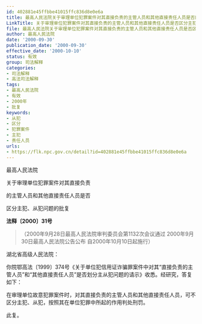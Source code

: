 ```yaml
---
id: 402881e45ffbbe41015ffc836d8e0e6a
title: 最高人民法院关于审理单位犯罪案件对其直接负责的主管人员和其他直接责任人员是否区分主犯、从犯问题的批复
LinkTitle: 关于审理单位犯罪案件对其直接负责的主管人员和其他直接责任人员是否区分主犯、从犯问题的批复（2000）
file: 最高人民法院关于审理单位犯罪案件对其直接负责的主管人员和其他直接责任人员是否区分主犯、从犯问题的批复_20000930_402881e45ffbbe41015ffc836d8e0e6a.docx
author: 最高人民法院
date: '2000-09-30'
publication_date: '2000-09-30'
effective_date: '2000-10-10'
status: 有效
group: 司法解释
categories:
- 司法解释
- 高法司法解释
tags:
- 最高人民法院
- 有效
- 2000年
- 批复
keywords:
- 从犯
- 区分
- 犯罪案件
- 主犯
- 责任人员
urls:
- https://flk.npc.gov.cn/detail?id=402881e45ffbbe41015ffc836d8e0e6a
---
```


最高人民法院

关于审理单位犯罪案件对其直接负责

的主管人员和其他直接责任人员是否

区分主犯、从犯问题的批复

**法释〔2000〕31号**

> （2000年9月28日最高人民法院审判委员会第1132次会议通过 2000年9月30日最高人民法院公告公布 自2000年10月10日起施行）

湖北省高级人民法院：

你院鄂高法〔1999〕374号《关于单位犯信用证诈骗罪案件中对其“直接负责的主管人员”和“其他直接责任人员”是否划分主从犯问题的请示》收悉。经研究，答复如下：

在审理单位故意犯罪案件时，对其直接负责的主管人员和其他直接责任人员，可不区分主犯、从犯，按照其在单位犯罪中所起的作用判处刑罚。

此复。
